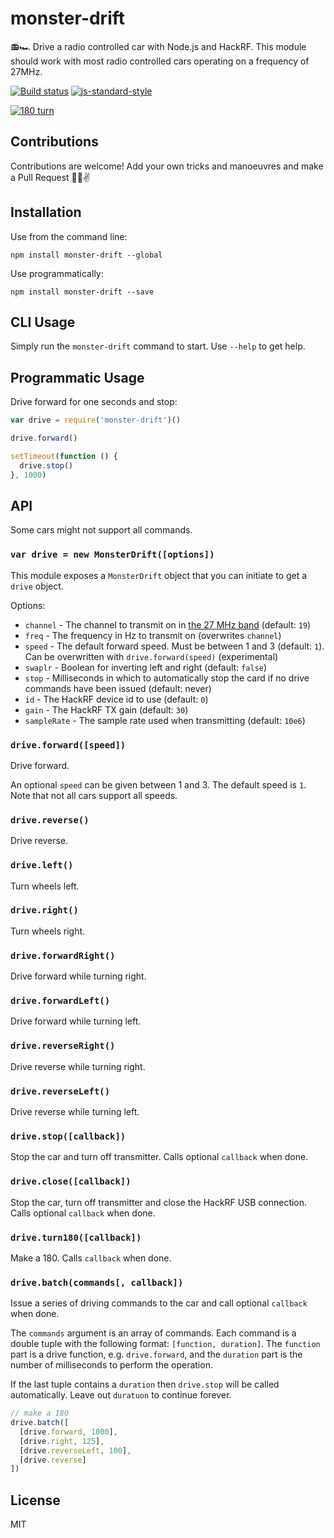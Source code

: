 # monster-drift

📻🏎 Drive a radio controlled car with Node.js and HackRF. This module
should work with most radio controlled cars operating on a frequency of
27MHz.

[![Build status](https://travis-ci.org/watson/monster-drift.svg?branch=master)](https://travis-ci.org/watson/monster-drift)
[![js-standard-style](https://img.shields.io/badge/code%20style-standard-brightgreen.svg?style=flat)](https://github.com/feross/standard)

[![180 turn](http://img.youtube.com/vi/XtUH5GbOzug/0.jpg)](https://www.youtube.com/watch?v=XtUH5GbOzug)

## Contributions

Contributions are welcome! Add your own tricks and manoeuvres and make a Pull Request 🤕🙈✌️

## Installation

Use from the command line:

```
npm install monster-drift --global
```

Use programmatically:

```
npm install monster-drift --save
```

## CLI Usage

Simply run the `monster-drift` command to start. Use `--help` to get
help.

## Programmatic Usage

Drive forward for one seconds and stop:

```js
var drive = require('monster-drift')()

drive.forward()

setTimeout(function () {
  drive.stop()
}, 1000)
```

## API

Some cars might not support all commands.

### `var drive = new MonsterDrift([options])`

This module exposes a `MonsterDrift` object that you can initiate to get
a `drive` object.

Options:

- `channel` - The channel to transmit on in [the 27 MHz
  band](http://www.ukrcc.org/27mhz.html) (default: `19`)
- `freq` - The frequency in Hz to transmit on (overwrites `channel`)
- `speed` - The default forward speed. Must be between 1 and 3 (default:
  `1`). Can be overwritten with `drive.forward(speed)` (experimental)
- `swaplr` - Boolean for inverting left and right (default: `false`)
- `stop` - Milliseconds in which to automatically stop the card if no
  drive commands have been issued (default: never)
- `id` - The HackRF device id to use (default: `0`)
- `gain` - The HackRF TX gain (default: `30`)
- `sampleRate` - The sample rate used when transmitting (default:
  `10e6`)

### `drive.forward([speed])`

Drive forward.

An optional `speed` can be given between 1 and 3. The default speed is
`1`. Note that not all cars support all speeds.

### `drive.reverse()`

Drive reverse.

### `drive.left()`

Turn wheels left.

### `drive.right()`

Turn wheels right.

### `drive.forwardRight()`

Drive forward while turning right.

### `drive.forwardLeft()`

Drive forward while turning left.

### `drive.reverseRight()`

Drive reverse while turning right.

### `drive.reverseLeft()`

Drive reverse while turning left.

### `drive.stop([callback])`

Stop the car and turn off transmitter. Calls optional `callback` when
done.

### `drive.close([callback])`

Stop the car, turn off transmitter and close the HackRF USB connection.
Calls optional `callback` when done.

### `drive.turn180([callback])`

Make a 180. Calls `callback` when done.

### `drive.batch(commands[, callback])`

Issue a series of driving commands to the car and call optional
`callback` when done.

The `commands` argument is an array of commands. Each command is a
double tuple with the following format: `[function, duration]`. The
`function` part is a drive function, e.g. `drive.forward`, and the
`duration` part is the number of milliseconds to perform the operation.

If the last tuple contains a `duration` then `drive.stop` will be called
automatically. Leave out `duratuon` to continue forever.

```js
// make a 180
drive.batch([
  [drive.forward, 1000],
  [drive.right, 125],
  [drive.reverseLeft, 100],
  [drive.reverse]
])
```

## License

MIT

